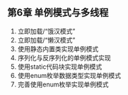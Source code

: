 ## 第6章 单例模式与多线程

1. 立即加载/“饿汉模式”
2. 立即加载/“懒汉模式”
3. 使用静态内置类实现单例模式
4. 序列化与反序列化的单例模式实现
5. 使用static代码块实现单例模式
6. 使用enum枚举数据类型实现单例模式
7. 完善使用enum枚举实现单例模式